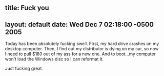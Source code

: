 title: Fuck you
---
layout: default
date: Wed Dec 7 02:18:00 -0500 2005
---

Today has been absolutely fucking swell.  First, my hard drive crashes on my
desktop computer.  Then, I find out my distributor is dying on my car, so now
I need to pull $180 out of my ass for a new one.  And to boot...my computer
won't load the Windows disc so I can reformat it.

Just fucking great.
